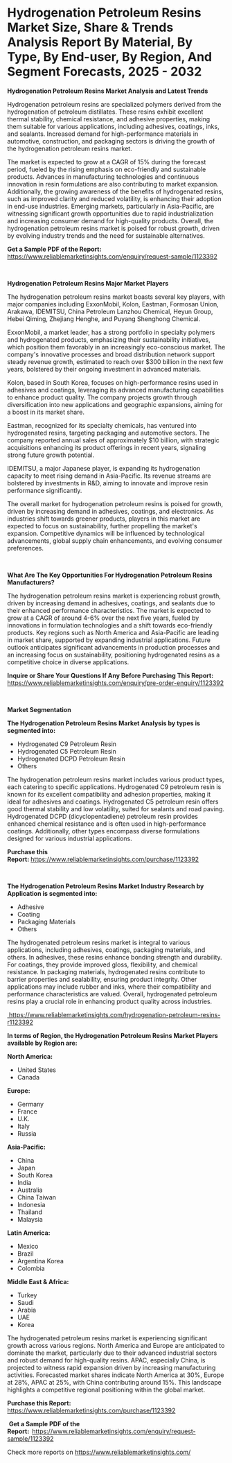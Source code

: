 <p><h1>Hydrogenation Petroleum Resins Market Size, Share & Trends Analysis Report By Material, By Type, By End-user, By Region, And Segment Forecasts, 2025 - 2032</h1></p><p><strong>Hydrogenation Petroleum Resins Market Analysis and Latest Trends</strong></p>
<p><p>Hydrogenation petroleum resins are specialized polymers derived from the hydrogenation of petroleum distillates. These resins exhibit excellent thermal stability, chemical resistance, and adhesive properties, making them suitable for various applications, including adhesives, coatings, inks, and sealants. Increased demand for high-performance materials in automotive, construction, and packaging sectors is driving the growth of the hydrogenation petroleum resins market.</p><p>The market is expected to grow at a CAGR of 15% during the forecast period, fueled by the rising emphasis on eco-friendly and sustainable products. Advances in manufacturing technologies and continuous innovation in resin formulations are also contributing to market expansion. Additionally, the growing awareness of the benefits of hydrogenated resins, such as improved clarity and reduced volatility, is enhancing their adoption in end-use industries. Emerging markets, particularly in Asia-Pacific, are witnessing significant growth opportunities due to rapid industrialization and increasing consumer demand for high-quality products. Overall, the hydrogenation petroleum resins market is poised for robust growth, driven by evolving industry trends and the need for sustainable alternatives.</p></p>
<p><strong>Get a Sample PDF of the Report:&nbsp;</strong> <a href="https://www.reliablemarketinsights.com/enquiry/request-sample/1123392?utm_campaign=2010&utm_medium=2&utm_source=Github&utm_content=ia&utm_term=05022025&utm_id=hydrogenation-petroleum-resins">https://www.reliablemarketinsights.com/enquiry/request-sample/1123392</a></p>
<p>&nbsp;</p>
<p><strong>Hydrogenation Petroleum Resins Major Market Players</strong></p>
<p><p>The hydrogenation petroleum resins market boasts several key players, with major companies including ExxonMobil, Kolon, Eastman, Formosan Union, Arakawa, IDEMITSU, China Petroleum Lanzhou Chemical, Heyun Group, Hebei Qiming, Zhejiang Henghe, and Puyang Shenghong Chemical. </p><p>ExxonMobil, a market leader, has a strong portfolio in specialty polymers and hydrogenated products, emphasizing their sustainability initiatives, which position them favorably in an increasingly eco-conscious market. The company's innovative processes and broad distribution network support steady revenue growth, estimated to reach over $300 billion in the next few years, bolstered by their ongoing investment in advanced materials.</p><p>Kolon, based in South Korea, focuses on high-performance resins used in adhesives and coatings, leveraging its advanced manufacturing capabilities to enhance product quality. The company projects growth through diversification into new applications and geographic expansions, aiming for a boost in its market share.</p><p>Eastman, recognized for its specialty chemicals, has ventured into hydrogenated resins, targeting packaging and automotive sectors. The company reported annual sales of approximately $10 billion, with strategic acquisitions enhancing its product offerings in recent years, signaling strong future growth potential.</p><p>IDEMITSU, a major Japanese player, is expanding its hydrogenation capacity to meet rising demand in Asia-Pacific. Its revenue streams are bolstered by investments in R&D, aiming to innovate and improve resin performance significantly.</p><p>The overall market for hydrogenation petroleum resins is poised for growth, driven by increasing demand in adhesives, coatings, and electronics. As industries shift towards greener products, players in this market are expected to focus on sustainability, further propelling the market's expansion. Competitive dynamics will be influenced by technological advancements, global supply chain enhancements, and evolving consumer preferences.</p></p>
<p>&nbsp;</p>
<p><strong>What Are The Key Opportunities For Hydrogenation Petroleum Resins Manufacturers?</strong></p>
<p><p>The hydrogenation petroleum resins market is experiencing robust growth, driven by increasing demand in adhesives, coatings, and sealants due to their enhanced performance characteristics. The market is expected to grow at a CAGR of around 4-6% over the next five years, fueled by innovations in formulation technologies and a shift towards eco-friendly products. Key regions such as North America and Asia-Pacific are leading in market share, supported by expanding industrial applications. Future outlook anticipates significant advancements in production processes and an increasing focus on sustainability, positioning hydrogenated resins as a competitive choice in diverse applications.</p></p>
<p><strong>Inquire or Share Your Questions If Any Before Purchasing This Report:</strong> <a href="https://www.reliablemarketinsights.com/enquiry/pre-order-enquiry/1123392?utm_campaign=2010&utm_medium=2&utm_source=Github&utm_content=ia&utm_term=05022025&utm_id=hydrogenation-petroleum-resins">https://www.reliablemarketinsights.com/enquiry/pre-order-enquiry/1123392</a></p>
<p>&nbsp;</p>
<p><strong>Market Segmentation</strong></p>
<p><strong>The Hydrogenation Petroleum Resins Market Analysis by types is segmented into:</strong></p>
<p><ul><li>Hydrogenated C9 Petroleum Resin</li><li>Hydrogenated C5 Petroleum Resin</li><li>Hydrogenated DCPD Petroleum Resin</li><li>Others</li></ul></p>
<p><p>The hydrogenation petroleum resins market includes various product types, each catering to specific applications. Hydrogenated C9 petroleum resin is known for its excellent compatibility and adhesion properties, making it ideal for adhesives and coatings. Hydrogenated C5 petroleum resin offers good thermal stability and low volatility, suited for sealants and road paving. Hydrogenated DCPD (dicyclopentadiene) petroleum resin provides enhanced chemical resistance and is often used in high-performance coatings. Additionally, other types encompass diverse formulations designed for various industrial applications.</p></p>
<p><strong>Purchase this Report:&nbsp;</strong><a href="https://www.reliablemarketinsights.com/purchase/1123392?utm_campaign=2010&utm_medium=2&utm_source=Github&utm_content=ia&utm_term=05022025&utm_id=hydrogenation-petroleum-resins">https://www.reliablemarketinsights.com/purchase/1123392</a></p>
<p>&nbsp;</p>
<p><strong>The Hydrogenation Petroleum Resins Market Industry Research by Application is segmented into:</strong></p>
<p><ul><li>Adhesive</li><li>Coating</li><li>Packaging Materials</li><li>Others</li></ul></p>
<p><p>The hydrogenated petroleum resins market is integral to various applications, including adhesives, coatings, packaging materials, and others. In adhesives, these resins enhance bonding strength and durability. For coatings, they provide improved gloss, flexibility, and chemical resistance. In packaging materials, hydrogenated resins contribute to barrier properties and sealability, ensuring product integrity. Other applications may include rubber and inks, where their compatibility and performance characteristics are valued. Overall, hydrogenated petroleum resins play a crucial role in enhancing product quality across industries.</p></p>
<p><a href="https://www.reliablemarketinsights.com/hydrogenation-petroleum-resins-r1123392?utm_campaign=2010&utm_medium=2&utm_source=Github&utm_content=ia&utm_term=05022025&utm_id=hydrogenation-petroleum-resins">&nbsp;https://www.reliablemarketinsights.com/hydrogenation-petroleum-resins-r1123392</a></p>
<p><strong>In terms of Region, the Hydrogenation Petroleum Resins Market Players available by Region are:</strong></p>
<p>
    <p> <strong> North America: </strong>
        <ul>
            <li>United States</li>
            <li>Canada</li>
        </ul>
        </p> 
    <p> <strong> Europe: </strong>
        <ul>
            <li>Germany</li>
            <li>France</li>
            <li>U.K.</li>
            <li>Italy</li>
            <li>Russia</li>
        </ul>
        </p> 
    <p> <strong> Asia-Pacific: </strong>
        <ul>
            <li>China</li>
            <li>Japan</li>
            <li>South Korea</li>
            <li>India</li>
            <li>Australia</li>
            <li>China Taiwan</li>
            <li>Indonesia</li>
            <li>Thailand</li>
            <li>Malaysia</li>
        </ul>
        </p> 
    <p> <strong> Latin America: </strong>
        <ul>
            <li>Mexico</li>
            <li>Brazil</li>
            <li>Argentina Korea</li>
            <li>Colombia</li>
        </ul>
        </p> 
    <p> <strong> Middle East & Africa: </strong>
        <ul>
            <li>Turkey</li>
            <li>Saudi</li>
            <li>Arabia</li>
            <li>UAE</li>
            <li>Korea</li>
        </ul>
    </p>
    </p>
<p><p>The hydrogenated petroleum resins market is experiencing significant growth across various regions. North America and Europe are anticipated to dominate the market, particularly due to their advanced industrial sectors and robust demand for high-quality resins. APAC, especially China, is projected to witness rapid expansion driven by increasing manufacturing activities. Forecasted market shares indicate North America at 30%, Europe at 28%, APAC at 25%, with China contributing around 15%. This landscape highlights a competitive regional positioning within the global market.</p></p>
<p><strong>Purchase this Report: </strong><a href="https://www.reliablemarketinsights.com/purchase/1123392?utm_campaign=2010&utm_medium=2&utm_source=Github&utm_content=ia&utm_term=05022025&utm_id=hydrogenation-petroleum-resins">https://www.reliablemarketinsights.com/purchase/1123392</a></p>
<p>&nbsp;<strong>Get a Sample PDF of the Report:&nbsp;&nbsp;</strong><a href="https://www.reliablemarketinsights.com/enquiry/request-sample/1123392?utm_campaign=2010&utm_medium=2&utm_source=Github&utm_content=ia&utm_term=05022025&utm_id=hydrogenation-petroleum-resins">https://www.reliablemarketinsights.com/enquiry/request-sample/1123392</a></p>
<p><strong></strong></p>
<p>Check more reports on <a href="https://www.reliablemarketinsights.com/?utm_campaign=2010&utm_medium=2&utm_source=Github&utm_content=ia&utm_term=05022025&utm_id=hydrogenation-petroleum-resins">https://www.reliablemarketinsights.com/</a></p>